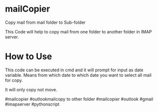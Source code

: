 # mailCopier
Copy mail from mail folder to Sub-folder

This Code will help to copy mail from one folder to another folder in IMAP server.

# How to Use
This code can be executed in cmd and it will prompt for input as date variable. Means from which date to which date you want to select all mail for copy.

It will only copy not move.

#mailcopier #outlookmailcopy to other folder #mailcopier #outlook #gmail #imapserver #pythonscript

